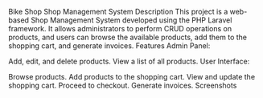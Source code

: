 
Bike Shop
Shop Management System
Description
This project is a web-based Shop Management System developed using the PHP Laravel framework. It allows administrators to perform CRUD operations on products, and users can browse the available products, add them to the shopping cart, and generate invoices.
Features
Admin Panel:

Add, edit, and delete products.
View a list of all products.
User Interface:

Browse products.
Add products to the shopping cart.
View and update the shopping cart.
Proceed to checkout.
Generate invoices.
Screenshots
